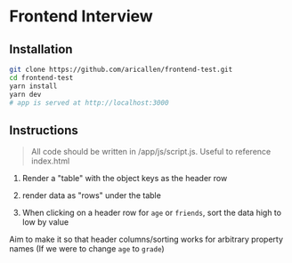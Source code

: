 # Frontend Interview

## Installation

```sh
git clone https://github.com/aricallen/frontend-test.git
cd frontend-test
yarn install
yarn dev
# app is served at http://localhost:3000
```

## Instructions

> All code should be written in /app/js/script.js. Useful to reference index.html

1. Render a "table"  with the object keys as the header row

2. render data as "rows" under the table

3. When clicking on a header row for `age` or `friends`, sort the data high to low by value


Aim to make it so that header columns/sorting works for arbitrary property names (If we were to change `age` to `grade`)
